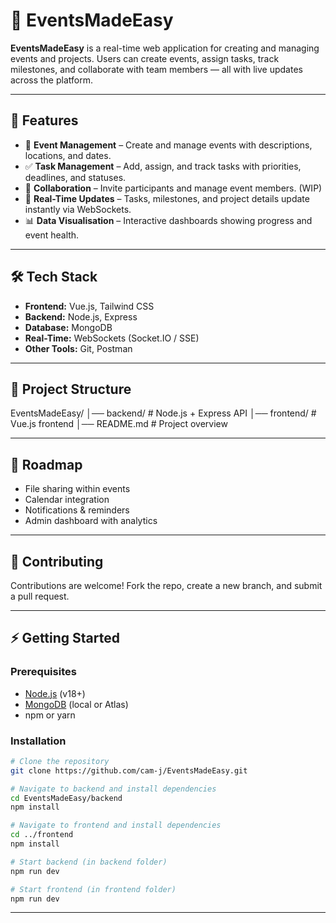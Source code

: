 # 📌 EventsMadeEasy

**EventsMadeEasy** is a real-time web application for creating and managing events and projects. Users can create events, assign tasks, track milestones, and collaborate with team members — all with live updates across the platform.  

---

## 🚀 Features
- 📅 **Event Management** – Create and manage events with descriptions, locations, and dates.  
- ✅ **Task Management** – Add, assign, and track tasks with priorities, deadlines, and statuses.  
- 👥 **Collaboration** – Invite participants and manage event members.  (WIP)
- 🔔 **Real-Time Updates** – Tasks, milestones, and project details update instantly via WebSockets.  
- 📊 **Data Visualisation** – Interactive dashboards showing progress and event health.  

---

## 🛠 Tech Stack
- **Frontend:** Vue.js, Tailwind CSS  
- **Backend:** Node.js, Express  
- **Database:** MongoDB  
- **Real-Time:** WebSockets (Socket.IO / SSE)  
- **Other Tools:** Git, Postman

---

## 📂 Project Structure
EventsMadeEasy/
│── backend/       # Node.js + Express API
│── frontend/      # Vue.js frontend
│── README.md      # Project overview

---

## 🔮 Roadmap
- File sharing within events
- Calendar integration
- Notifications & reminders
- Admin dashboard with analytics

---

## 🤝 Contributing

Contributions are welcome! Fork the repo, create a new branch, and submit a pull request.

---

## ⚡ Getting Started

### Prerequisites
- [Node.js](https://nodejs.org/) (v18+)  
- [MongoDB](https://www.mongodb.com/) (local or Atlas)  
- npm or yarn  

### Installation

```bash
# Clone the repository
git clone https://github.com/cam-j/EventsMadeEasy.git

# Navigate to backend and install dependencies
cd EventsMadeEasy/backend
npm install

# Navigate to frontend and install dependencies
cd ../frontend
npm install

# Start backend (in backend folder)
npm run dev

# Start frontend (in frontend folder)
npm run dev
```
---


